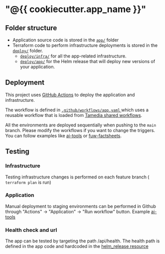 # "@{{ cookiecutter.app_name }}"

## Folder structure

- Application source code is stored in the [`app/`](./app/) folder
- Terraform code to perform infrastructure deployments is stored in the [`deploy/`](./deploy/) folder.
  - [`deploy/infra/`](./deploy/infra/) for all the app-related infrastructure.
  - [`deploy/app/`](./deploy/app/) for the Helm release that will deploy new versions of your application.

## Deployment

This project uses [GitHub Actions](https://docs.github.com/en/actions) to deploy the application and infrastructure.

The workflow is defined in [ `.github/workflows/app.yaml` ](.github/workflows/app.yaml) which uses a reusable workflow that is loaded from [Tamedia shared workflows](https://github.com/tx-pts-dai/github-workflows).

All the environments are deployed sequentially when pushing to the `main` branch. Please modify the workflows if you want to change the triggers. You can follow examples like [ai-tools](https://github.com/DND-IT/discovery-ai-tools) or [fuw-factsheets](https://github.com/DND-IT/fuw-factsheets).

## Testing

### Infrastructure

Testing infrastructure changes is performed on each feature branch ( `terraform plan` is run)

### Application

Manual deployment to staging environments can be performed in Github through "Actions" -> "Application" -> "Run workflow" button. Example [ai-tools](https://github.com/DND-IT/discovery-ai-tools/actions/workflows/application.yaml)

### Health check and url

The app can be tested by targeting the path /api/health.
The health path is defined in the app code and hardcoded in the [helm_release resource](./deploy/app/helm_release.tf)
